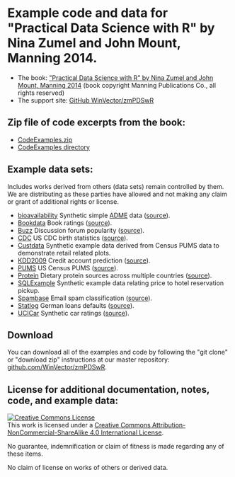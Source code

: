 # Example code and data for "Practical Data Science with R" by Nina Zumel and John Mount, Manning 2014.

 * The book: ["Practical Data Science with R" by Nina Zumel and John Mount, Manning 2014](http://affiliate.manning.com/idevaffiliate.php?id=1273_360) (book copyright Manning Publications Co., all rights reserved)
 * The support site: [GitHub WinVector/zmPDSwR](https://github.com/WinVector/zmPDSwR)
 

## Zip file of code excerpts from the book:

 * [CodeExamples.zip](CodeExamples.zip)
 * [CodeExamples directory](CodeExamples)

## Example data sets:

Includes works derived from others (data sets) remain controlled by them.  We are distributing as these parties have allowed and not making any claim or grant of additional rights or license.

 * [bioavailability](bioavailability) Synthetic simple [ADME](http://en.wikipedia.org/wiki/ADME) data ([source](http://www.cyprotex.com/admepk/in-vitro-permeability/caco-2-permeability/)).
 * [Bookdata](Bookdata) Book ratings ([source](http://www.informatik.uni-freiburg.de/~cziegler/BX/)).
 * [Buzz](Buzz) Discussion forum popularity ([source](http://ama.liglab.fr/datasets/buzz/)).
 * [CDC](CDC) US CDC birth statistics ([source](http://www.cdc.gov/nchs/data_access/Vitalstatsonline.htm)).
 * [Custdata](Custdata) Synthetic example data derived from Census PUMS data to demonstrate retail related plots.
 * [KDD2009](KDD2009) Credit account prediction ([source](http://www.sigkdd.org/kdd-cup-2009-customer-relationship-prediction)).
 * [PUMS](PUMS) US Census PUMS ([source](http://www.census.gov/acs/www/data_documentation/pums_data/)).
 * [Protein](Protein) Dietary protein sources across multiple countries ([source](http://lib.stat.cmu.edu/DASL/Datafiles/Protein.html)).
 * [SQLExample](SQLExample) Synthetic example data relating price to hotel reservation pickup.
 * [Spambase](Spambase) Email spam classification ([source](http://archive.ics.uci.edu/ml/datasets/Spambase)).
 * [Statlog](Statlog) German loans defaults ([source](http://archive.ics.uci.edu/ml/machine-learning-databases/statlog/german/)).
 * [UCICar](UCICar) Synthetic car ratings ([source](http://archive.ics.uci.edu/ml/machine-learning-databases/car/)).


## Download

You can download all of the examples and code by following the "git clone" or "download zip" instructions at our master repository: [github.com/WinVector/zmPDSwR](https://github.com/WinVector/zmPDSwR).

## License for additional documentation, notes, code, and example data: 

<a rel="license" href="http://creativecommons.org/licenses/by-nc-sa/4.0/"><img alt="Creative Commons License" style="border-width:0" src="http://i.creativecommons.org/l/by-nc-sa/4.0/88x31.png" /></a><br />This work is licensed under a <a rel="license" href="http://creativecommons.org/licenses/by-nc-sa/4.0/">Creative Commons Attribution-NonCommercial-ShareAlike 4.0 International License</a>.

No guarantee, indemnification or claim of fitness is made regarding any of these items.

No claim of license on works of others or derived data.


